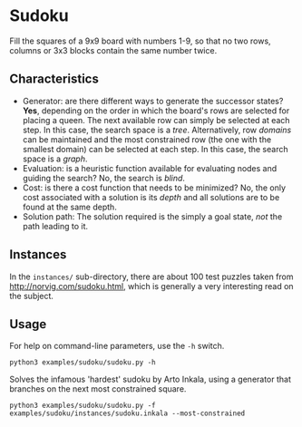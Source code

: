 # Sudoku

Fill the squares of a 9x9 board with numbers 1-9, so that no two rows, columns
or 3x3 blocks contain the same number twice.

## Characteristics

- Generator: are there different ways to generate the successor states? **Yes**,
  depending on the order in which the board's rows are selected for placing a
  queen. The next available row can simply be selected at each step. In this
  case, the search space is a _tree_.
  Alternatively, row _domains_ can be
  maintained and the most constrained row (the one with the smallest domain) can
  be selected at each step. In this case, the search space is a _graph_.
- Evaluation: is a heuristic function available for evaluating nodes and
  guiding the search? No, the search is _blind_.
- Cost: is there a cost function that needs to be minimized? No, the only cost
  associated with a solution is its _depth_ and all solutions are to be found
  at the same depth.
- Solution path: The solution required is the simply a goal state, _not_ the
  path leading to it.

## Instances

In the ``instances/`` sub-directory, there are about 100 test puzzles taken from
http://norvig.com/sudoku.html, which is generally a very interesting read on
the subject.

## Usage

For help on command-line parameters, use the `-h` switch.

    python3 examples/sudoku/sudoku.py -h

Solves the infamous 'hardest' sudoku by Arto Inkala, using a generator that
branches on the next most constrained square.

    python3 examples/sudoku/sudoku.py -f examples/sudoku/instances/sudoku.inkala --most-constrained
